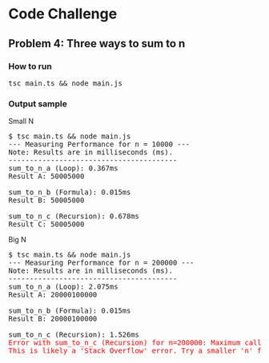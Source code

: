 # Code Challenge

## Problem 4: Three ways to sum to n

### How to run
<pre>tsc main.ts && node main.js</pre>

### Output sample

Small N
<pre>
$ tsc main.ts && node main.js
--- Measuring Performance for n = 10000 ---
Note: Results are in milliseconds (ms).
----------------------------------------
sum_to_n_a (Loop): 0.367ms
Result A: 50005000

sum_to_n_b (Formula): 0.015ms
Result B: 50005000

sum_to_n_c (Recursion): 0.678ms
Result C: 50005000
</pre>

Big N
<pre>
$ tsc main.ts && node main.js
--- Measuring Performance for n = 200000 ---
Note: Results are in milliseconds (ms).
----------------------------------------
sum_to_n_a (Loop): 2.075ms
Result A: 20000100000

sum_to_n_b (Formula): 0.015ms
Result B: 20000100000

sum_to_n_c (Recursion): 1.526ms
<span style="color: red;">Error with sum_to_n_c (Recursion) for n=200000: Maximum call stack size exceeded  
This is likely a 'Stack Overflow' error. Try a smaller 'n' for recursion.</span>
</pre>
